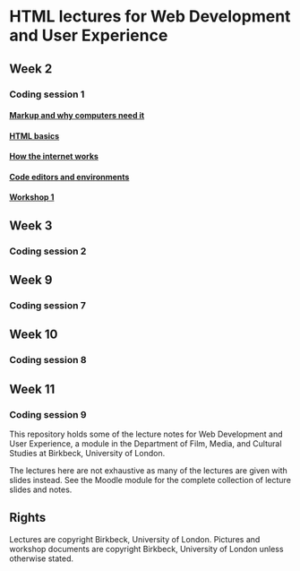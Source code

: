 # HTML lectures for Web Development and User Experience

## Week 2
### Coding session 1
#### [Markup and why computers need it](markup-and-why-computers-need-it.md)
#### [HTML basics](html-basics.md)
#### [How the internet works](how-the-internet-works.md)
#### [Code editors and environments](code-editors-and-environments.md)
#### [Workshop 1](workshop-1.md)

## Week 3
### Coding session 2

## Week 9
### Coding session 7

## Week 10
### Coding session 8

## Week 11
### Coding session 9

This repository holds some of the lecture notes for Web Development and User Experience, a module in the Department of Film, Media, and Cultural Studies at Birkbeck, University of London.

The lectures here are not exhaustive as many of the lectures are given with slides instead. See the Moodle module for the complete collection of lecture slides and notes.

## Rights
Lectures are copyright Birkbeck, University of London. Pictures and workshop documents are copyright Birkbeck, University of London unless otherwise stated.
